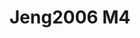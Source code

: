 # Jeng2006 M4
<a name="material" />
<script type="application/ld+json">

  {
    "@context": "https://schema.org/",
    "@type": "ChemicalSubstance",
    "http://purl.org/dc/terms/conformsTo":
      {
        "@type": "CreativeWork",
        "@id": "https://bioschemas.org/profiles/ChemicalSubstance/0.4-RELEASE/"
      },
    "@id": "https://egonw.github.io/nanowiki/nanowiki121.html#material",
    "name": "Jeng2006 M4",
    "sameAs: "http://127.0.0.1/mediawiki/index.php/Special:URIResolver/Jeng2006_M4"
  }
</script>


